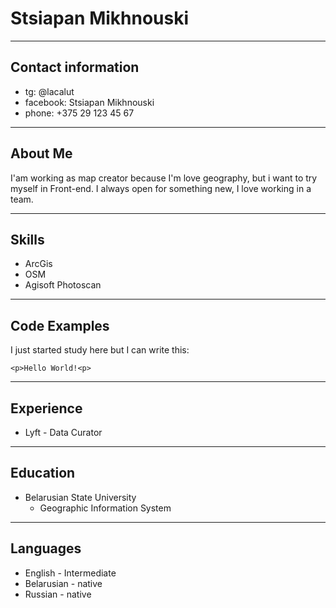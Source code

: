 # Stsiapan Mikhnouski
***
## Contact information 
* tg: @lacalut
* facebook: Stsiapan Mikhnouski
* phone: +375 29 123 45 67

***

## About Me
I'am working as map creator because I'm love geography, but i want to try myself in Front-end. I always open for something new, I love working in a team.

***

## Skills
* ArcGis
* OSM
* Agisoft Photoscan

***

## Code Examples
I just started study here but I can write this:

```
<p>Hello World!<p>
```

***

## Experience
* Lyft - Data Curator

***

## Education
* Belarusian State University
    + Geographic Information System

***

## Languages
* English - Intermediate
* Belarusian - native
* Russian - native
